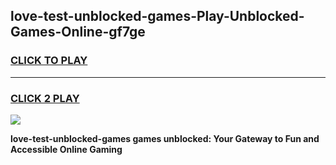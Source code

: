 
## love-test-unblocked-games-Play-Unblocked-Games-Online-gf7ge
<h3>
<a href="https://premium76.site?title=love-test-unblocked-games&ref=24A">CLICK TO PLAY</a></h3>
<hr>

<h3>
<a href="https://premium76.site?title=love-test-unblocked-games&ref=24A">CLICK 2 PLAY</a>
  
</h3>

<a href="https://premium76.site?title=love-test-unblocked-games&ref=24A"><img src="https://clearcache.store/games.png"></a>


**love-test-unblocked-games games unblocked: Your Gateway to Fun and Accessible Online Gaming**
